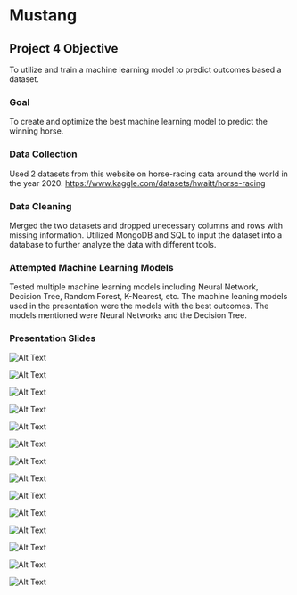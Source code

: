 # Mustang
## Project 4 Objective
To utilize and train a machine learning model to predict outcomes based a dataset.

### Goal
To create and optimize the best machine learning model to predict the winning horse.

### Data Collection
Used 2 datasets from this website on horse-racing data around the world in the year 2020.
https://www.kaggle.com/datasets/hwaitt/horse-racing

### Data Cleaning
Merged the two datasets and dropped unecessary columns and rows with missing information. Utilized MongoDB and SQL to input the dataset into a database to further analyze the data with different tools.

### Attempted Machine Learning Models
Tested multiple machine learning models including Neural Network, Decision Tree, Random Forest, K-Nearest, etc. The machine leaning models used in the presentation were the models with the best outcomes. The models mentioned were Neural Networks and the Decision Tree.

### Presentation Slides
![Alt Text](https://github.com/hiromimiyata/Mustang/blob/main/Presentation_Slides/%E3%82%B9%E3%82%AF%E3%83%AA%E3%83%BC%E3%83%B3%E3%82%B7%E3%83%A7%E3%83%83%E3%83%88%202023-07-23%2010.23.09.png)

![Alt Text](https://github.com/hiromimiyata/Mustang/blob/main/Presentation_Slides/%E3%82%B9%E3%82%AF%E3%83%AA%E3%83%BC%E3%83%B3%E3%82%B7%E3%83%A7%E3%83%83%E3%83%88%202023-07-23%2011.11.50.png)

![Alt Text](https://github.com/hiromimiyata/Mustang/blob/main/Presentation_Slides/%E3%82%B9%E3%82%AF%E3%83%AA%E3%83%BC%E3%83%B3%E3%82%B7%E3%83%A7%E3%83%83%E3%83%88%202023-07-23%2010.24.01.png)

![Alt Text](https://github.com/hiromimiyata/Mustang/blob/main/Presentation_Slides/%E3%82%B9%E3%82%AF%E3%83%AA%E3%83%BC%E3%83%B3%E3%82%B7%E3%83%A7%E3%83%83%E3%83%88%202023-07-23%2011.14.26.png)

![Alt Text](https://github.com/hiromimiyata/Mustang/blob/main/Presentation_Slides/%E3%82%B9%E3%82%AF%E3%83%AA%E3%83%BC%E3%83%B3%E3%82%B7%E3%83%A7%E3%83%83%E3%83%88%202023-07-23%2011.02.53.png)

![Alt Text](https://github.com/hiromimiyata/Mustang/blob/main/Presentation_Slides/%E3%82%B9%E3%82%AF%E3%83%AA%E3%83%BC%E3%83%B3%E3%82%B7%E3%83%A7%E3%83%83%E3%83%88%202023-07-23%2011.03.46.png)

![Alt Text](https://github.com/hiromimiyata/Mustang/blob/main/Presentation_Slides/%E3%82%B9%E3%82%AF%E3%83%AA%E3%83%BC%E3%83%B3%E3%82%B7%E3%83%A7%E3%83%83%E3%83%88%202023-07-23%2011.04.05.png)

![Alt Text](https://github.com/hiromimiyata/Mustang/blob/main/Presentation_Slides/%E3%82%B9%E3%82%AF%E3%83%AA%E3%83%BC%E3%83%B3%E3%82%B7%E3%83%A7%E3%83%83%E3%83%88%202023-07-23%2011.04.15.png)

![Alt Text](https://github.com/hiromimiyata/Mustang/blob/main/Presentation_Slides/%E3%82%B9%E3%82%AF%E3%83%AA%E3%83%BC%E3%83%B3%E3%82%B7%E3%83%A7%E3%83%83%E3%83%88%202023-07-23%2010.24.15.png)

![Alt Text](https://github.com/hiromimiyata/Mustang/blob/main/Presentation_Slides/%E3%82%B9%E3%82%AF%E3%83%AA%E3%83%BC%E3%83%B3%E3%82%B7%E3%83%A7%E3%83%83%E3%83%88%202023-07-23%2011.04.35.png)

![Alt Text](https://github.com/hiromimiyata/Mustang/blob/main/Presentation_Slides/%E3%82%B9%E3%82%AF%E3%83%AA%E3%83%BC%E3%83%B3%E3%82%B7%E3%83%A7%E3%83%83%E3%83%88%202023-07-23%2011.04.35.png)



![Alt Text](https://github.com/hiromimiyata/Mustang/blob/main/Presentation_Slides/%E3%82%B9%E3%82%AF%E3%83%AA%E3%83%BC%E3%83%B3%E3%82%B7%E3%83%A7%E3%83%83%E3%83%88%202023-07-23%2011.05.13.png)

![Alt Text](https://github.com/hiromimiyata/Mustang/blob/main/Presentation_Slides/%E3%82%B9%E3%82%AF%E3%83%AA%E3%83%BC%E3%83%B3%E3%82%B7%E3%83%A7%E3%83%83%E3%83%88%202023-07-23%2011.05.50.png)

![Alt Text](https://github.com/hiromimiyata/Mustang/blob/main/Presentation_Slides/%E3%82%B9%E3%82%AF%E3%83%AA%E3%83%BC%E3%83%B3%E3%82%B7%E3%83%A7%E3%83%83%E3%83%88%202023-07-23%2011.06.03.png)

